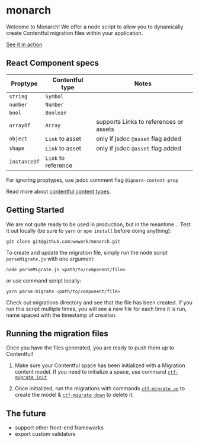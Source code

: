 # monarch
Welcome to Monarch! We offer a node script to allow you to dynamically create Contentful migration files within your application.

[See it in action](https://cl.ly/b6b7795fcdb3)

## React Component specs
|Proptype      | Contentful type     | Notes                                  |
|--------------|---------------------|----------------------------------------|
|`string`      | `Symbol`            |                                        |
|`number`      | `Number`            |                                        |
|`bool`        | `Boolean`           |                                        |
|`arrayOf`     | `Array`             | supports Links to references or assets |
|`object`      | `Link` to asset     | only if jsdoc `@asset` flag added      |
|`shape`       | `Link` to asset     | only if jsdoc `@asset` flag added      |
|`instanceOf`  | `Link` to reference |                                        |

For ignoring proptypes, use jsdoc comment flag `@ignore-content-prop`

Read more about [contentful content types](https://github.com/contentful/contentful-migration#createfieldid-opts--field).

## Getting Started
We are not quite ready to be used in production, but in the meantime...
Test it out locally (be sure to `yarn` or `npm install` before doing anything):
```
git clone git@github.com:wework/monarch.git
```

To create and update the migration file, simply run the node script `parseMigrate.js` with one argument:
```
node parseMigrate.js <path/to/component/file>
```
or use command script locally:
```
yarn parse:migrate <path/to/component/file>
```

Check out migrations directory and see that the file has been created. If you run this script multiple times, you will see a new file for each time it is run, name spaced with the timestamp of creation.

## Running the migration files
Once you have the files generated, you are ready to push them up to Contentful!

1. Make sure your Contentful space has been initialized with a Migration content model. If you need to initialize a space, use command [`ctf-migrate init`](https://www.npmjs.com/package/contentful-migrate#init)

2. Once initialized, run the migrations with commands [`ctf-migrate up`](https://www.npmjs.com/package/contentful-migrate#up) to create the model & [`ctf-migrate down`](https://www.npmjs.com/package/contentful-migrate#down) to delete it.

## The future
- support other front-end frameworks
- export custom validators
